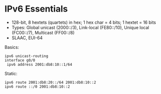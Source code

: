 # IPv6 Essentials

- 128-bit, 8 hextets (quartets) in hex; 1 hex char = 4 bits; 1 hextet = 16 bits
- Types: Global unicast (2000::/3), Link-local (FE80::/10), Unique local (FC00::/7), Multicast (FF00::/8)
- SLAAC, EUI-64

Basics:
```text
ipv6 unicast-routing
interface g0/0
 ipv6 address 2001:db8:10::1/64
```

Static:
```text
ipv6 route 2001:db8:20::/64 2001:db8:10::2
ipv6 route ::/0 2001:db8:10::2
```